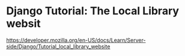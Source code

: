 # Django Tutorial: The Local Library websit
https://developer.mozilla.org/en-US/docs/Learn/Server-side/Django/Tutorial_local_library_website